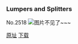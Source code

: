 ### Lumpers and Splitters
No.2518
![图片不见了~~~](https://imgs.xkcd.com/comics/lumpers_and_splitters.png)

[原址](https://xkcd.com//2518) [下载](https://imgs.xkcd.com/comics/lumpers_and_splitters.png)

